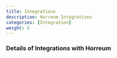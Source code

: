 ```yaml
---
title: Integrations
description: Horreum Integrations
categories: [Integration]
weight: 5
---
```


### Details of Integrations with Horreum

